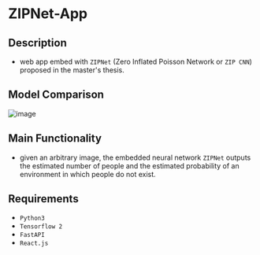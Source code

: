 # ZIPNet-App

## Description
* web app embed with `ZIPNet` (Zero Inflated Poisson Network or `ZIP CNN`) proposed in the master's thesis.

## Model Comparison
![image](https://user-images.githubusercontent.com/37009455/122344516-d834c580-cf81-11eb-89cf-048f8e8dba05.png)

## Main Functionality
* given an arbitrary image, the embedded neural network `ZIPNet` outputs the estimated number of people and the estimated probability of an environment in which people do not exist.

## Requirements
* `Python3`
* `Tensorflow 2`
* `FastAPI`
* `React.js`
